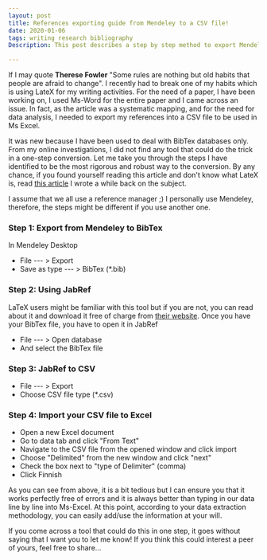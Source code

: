 ```yaml
---
layout: post
title: References exporting guide from Mendeley to a CSV file!
date: 2020-01-06
tags: writing research bibliography 
Description: This post describes a step by step method to export Mendeley references into a CSV file for use in Ms Excel.

---
```


If I may quote **Therese Fowler** "Some rules are nothing but old habits that people are afraid to change". 
I recently had to break one of my habits which is using LateX for my writing activities. For the need of a paper, I have been working on, 
I used Ms-Word for the entire paper and I came across an issue. In fact, as the article was a systematic mapping, and for the need for data analysis, I needed to export my references into a CSV file to be used in Ms Excel. 

It was new because I have been used to deal with BibTex databases only. From my online investigations, I did not find any tool that could do the trick in a one-step conversion. Let me take you through the steps I have identified to be the most rigorous and robust way to the conversion. By any chance, if you found yourself reading this article and don't know what LateX is, read [this article](https://mkantem.github.io/notes/2017/07/26/latex) I wrote a while back on the subject.   

I assume that we all use a reference manager ;) I personally use Mendeley, therefore, the steps might be different if you use another one. 

<h3>Step 1: Export from Mendeley to BibTex</h3> 

In Mendeley Desktop 
 * File --- >  Export
 * Save as type --- > BibTex (*.bib) 
 
 <h3>Step 2: Using JabRef</h3>
 
 LaTeX users might be familiar with this tool but if you are not, you can read about it and download it free of charge from [their website](https://www.jabref.org/).
 Once you have your BibTex file, you have to open it in JabRef
 * File --- >  Open database
 * And select the BibTex file
 
<h3>Step 3: JabRef to CSV</h3>
 
  * File --- >  Export
  * Choose CSV file type (*.csv)
 
 <h3>Step 4: Import your CSV file to Excel</h3>
 
 * Open a new Excel document
 * Go to data tab and click "From Text"
 * Navigate to the CSV file from the opened window and click import
 * Choose "Delimited" from the new window and click "next"
 * Check the box next to "type of Delimiter" (comma)
 * Click Finnish 
 
As you can see from above, it is a bit tedious but I can ensure you that it works perfectly free of errors and it is always better than typing in
our data line by line into Ms-Excel. At this point, according to your data extraction methodology, you can easily add/use the information at your will.

If you come across a tool that could do this in one step, it goes without saying that I want you to let me know! 
If you think this could interest a peer of yours, feel free to share...
